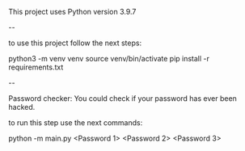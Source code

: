 This project uses Python version 3.9.7

--

to use this project follow the next steps:

 python3 -m venv venv
 source venv/bin/activate
 pip install -r requirements.txt

--

Password checker:
 You could check if your password has ever been hacked.


to run this step use the next commands:

 python -m main.py <Password 1> <Password 2> <Password 3>



